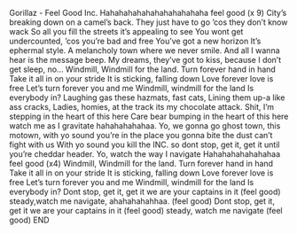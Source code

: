 Gorillaz - Feel Good Inc.
Hahahahahahahahahahahaha
feel good (x 9)
City’s breaking down on a camel’s back.
They just have to go ’cos they don’t know wack
So all you fill the streets it’s appealing to see
You wont get undercounted, ’cos you’re bad and free
You’ve got a new horizon It’s ephermal style.
A melancholy town where we never smile.
And all I wanna hear is the message beep.
My dreams, they’ve got to kiss,
because I don’t get sleep, no...
Windmill, Windmill for the land.
Turn forever hand in hand
Take it all in on your stride
It is sticking, falling down
Love forever love is free
Let’s turn forever you and me
Windmill, windmill for the land
Is everybody in?
Laughing gas these hazmats, fast cats,
Lining them up-a like ass cracks,
Ladies, homies, at the track
its my chocolate attack.
Shit, I’m stepping in the heart of this here
Care bear bumping in the heart of this here
watch me as I gravitate
hahahahahahaa.
Yo, we gonna go ghost town,
this motown,
with yo sound
you’re in the place
you gonna bite the dust
can’t fight with us
With yo sound
you kill the INC.
so dont stop, get it, get it
until you’re cheddar header.
Yo, watch the way I navigate
Hahahahahahahahaa
feel good (x4)
Windmill, Windmill for the land.
Turn forever hand in hand
Take it all in on your stride
It is sticking, falling down
Love forever love is free
Let’s turn forever you and me
Windmill, windmill for the land
Is everybody in?
Dont stop, get it, get it
we are your captains in it (feel good)
steady,watch me navigate,
ahahahahahhaa. (feel good)
Dont stop, get it, get it
we are your captains in it (feel good)
steady, watch me navigate (feel good)
END